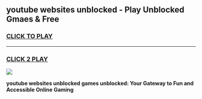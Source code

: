 
## youtube websites unblocked - Play Unblocked Gmaes & Free
<h3>
<a href="https://news.freeplayer.one?title=youtube_websites_unblocked&ref=16F">CLICK TO PLAY</a></h3>
<hr>

<h3>
<a href="https://news.freeplayer.one?title=youtube_websites_unblocked&ref=16F">CLICK 2 PLAY</a>
  
</h3>

<a href="https://news.freeplayer.one?title=youtube_websites_unblocked&ref=16F/"><img src="https://clearcache.store/games.png"></a>


**youtube websites unblocked games unblocked: Your Gateway to Fun and Accessible Online Gaming**
